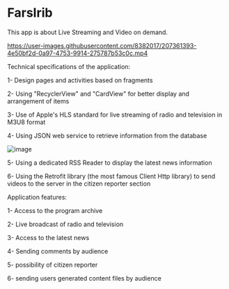 # FarsIrib
This app is about Live Streaming and Video on demand.

https://user-images.githubusercontent.com/8382017/207361393-4e50bf2d-0a97-4753-9914-275787b53c0c.mp4

Technical specifications of the application:

1- Design pages and activities based on fragments

2- Using "RecyclerView" and "CardView" for better display and arrangement of items

3- Use of Apple's HLS standard for live streaming of radio and television in M3U8 format

4- Using JSON web service to retrieve information from the database

![image](https://user-images.githubusercontent.com/8382017/207353385-ef75487e-c0c3-4a08-b240-1bdc7071df66.png)

5- Using a dedicated RSS Reader to display the latest news information

6- Using the Retrofit library (the most famous Client Http library) to send videos to the server in the citizen reporter section

Application features:

1- Access to the program archive

2- Live broadcast of radio and television

3- Access to the latest news

4- Sending comments by audience 

5- possibility of citizen reporter

6- sending users generated content files by audience





